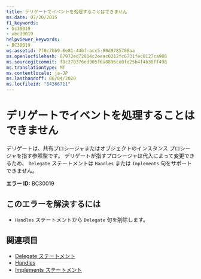 ```yaml
---
title: デリゲートでイベントを処理することはできません
ms.date: 07/20/2015
f1_keywords:
- bc30019
- vbc30019
helpviewer_keywords:
- BC30019
ms.assetid: 7f0c7bb9-8e81-44bf-acc5-80d9785708aa
ms.openlocfilehash: 87972ed72014c2eeac0212fc6731fec8127ca988
ms.sourcegitcommit: f8c270376ed905f6a8896ce0fe25b4f4b38ff498
ms.translationtype: MT
ms.contentlocale: ja-JP
ms.lasthandoff: 06/04/2020
ms.locfileid: "84366711"
---
```

# <a name="delegates-cannot-handle-events"></a>デリゲートでイベントを処理することはできません
デリゲートは、共有プロシージャまたはオブジェクトのインスタンス プロシージャを指す参照型です。 デリゲートが指すプロシージャは代入によって変更できるため、 `Delegate` ステートメントは `Handles` または `Implements` 句をサポートできません。  
  
 **エラー ID:** BC30019  
  
## <a name="to-correct-this-error"></a>このエラーを解決するには  
  
- `Handles` ステートメントから `Delegate` 句を削除します。  
  
## <a name="see-also"></a>関連項目

- [Delegate ステートメント](../language-reference/statements/delegate-statement.md)
- [Handles](../language-reference/statements/handles-clause.md)
- [Implements ステートメント](../language-reference/statements/implements-statement.md)
